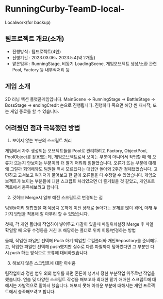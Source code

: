 # RunningCurby-TeamD-local-
Localwork(for backup)

## 팀프로젝트 개요(소개)
- 진행방식 : 팀프로젝트(4인)
- 진행기간 : 2023.03.06~ 2023.5.4(약 2개월)
- 맡은임무 : RunningStage, 비동기 LoadingScene, 게임오브젝트 생성/소환 관련 Pool, Factory 등 내부적처리 등

## 게임 소개
2D 러닝 액션 플랫폼게임입니다.
MainScene -> RunningStage -> BattleStage -> BossStage -> endingCredit 순으로 진행됩니다.
진행하다 죽으면 해당 씬 재시작, 또는 게임 종료를 할 수 있습니다.

## 어려웠던 점과 극복했던 방법

1. 보이지 않는 부분의 스크립트 처리

게임에서 자주 생성되는 오브젝트들을 Pool로 관리하려고 Factory, ObjectPool, PoolObject를 활용했는데, 게임오브젝트로서 보이는 부분이 아니어서 작업할 때 왜 오류가 뜨는지 안보이는 부분이라 더 알기 어려워 힘들었습니다.
오류가 뜨는 부분에 대해 왜 그럴까 회의해봐도 팀원들 역시 모르겠다는 대답만 돌아와 2주간 정체됐었습니다. 고민하고 고쳐보고 여기저기 물어보고 한 끝에 오류들을 다 수정할 수 있었습니다. 
게임오브젝트가 보이는 부분들에 대한 스크립트 처리였으면 더 즐거웠을 것 같았고, 개인프로젝트에서 충족해보려고 합니다.


2. 깃허브 Merge시 일부 예전 스크립트로 변경되는 점

팀원들끼리 병합했을 때 예상치 못하게 이전 상태로 돌아가는 문제를 많이 겪어, 
아래 두가지 방법을 적용해 잘 마무리 할 수 있었습니다.

첫째, 각 개인 폴더에 작업하여 넣어두고 다같이 있을때 파일위치설정
Merge 후 파일 확일할 때 오류 수정등을 거친 후 해당하는 폴더로 위치 이동/변경하는 방법

둘째, 작업한 파일만 선택해 Push 하기
백업할 로컬폴더와 개인Repository를 준비해두고, 작업한 파일만 선택해 push했지만 실수로 다른 파일까지 덮어썼다면 그 부분만 다시 push 하는 방식으로 오류에 대비하였습니다. 

3. 해보지 않은 스크립트에 대한 아쉬움

팀작업이라 정한 범위 외의 범위를 하면 혼돈이 생겨서 정한 부분작업 위주로만 작업을 했습니다.
연습 및 다양한 스크립트 작성을 해보고자 최대한 맡기 애매한 스크립트에 대해서는 자발적으로 맡아서 했습니다.
해보지 못해 아쉬운 부분에 대해서는 개인 프로젝트에서 충족해보려고 합니다.
